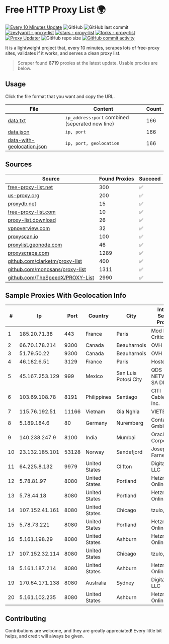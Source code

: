 
# Free HTTP Proxy List 🌍

[![Every 10 Minutes Update](https://github.com/mertguvencli/http-proxy-list/actions/workflows/main.yml/badge.svg?branch=main)](https://github.com/mertguvencli/http-proxy-list/actions/workflows/main.yml)
![GitHub](https://img.shields.io/github/license/mertguvencli/http-proxy-list)
![GitHub last commit](https://img.shields.io/github/last-commit/mertguvencli/http-proxy-list)
[![zevtyardt - proxy-list](https://img.shields.io/static/v1?label=zevtyardt&message=proxy-list&color=blue&logo=github)](https://github.com/zevtyardt/proxy-list "Go to GitHub repo")
[![stars - proxy-list](https://img.shields.io/github/stars/zevtyardt/proxy-list?style=social)](https://github.com/zevtyardt/proxy-list)
[![forks - proxy-list](https://img.shields.io/github/forks/zevtyardt/proxy-list?style=social)](https://github.com/zevtyardt/proxy-list)
[![Proxy Updater](https://github.com/zevtyardt/proxy-list/workflows/Proxy%20Updater/badge.svg)](https://github.com/zevtyardt/proxy-list/actions?query=workflow:"Proxy+Updater")
![GitHub repo size](https://img.shields.io/github/repo-size/zevtyardt/proxy-list)
[![GitHub commit activity](https://img.shields.io/github/commit-activity/m/zevtyardt/proxy-list?logo=commits)](https://github.com/zevtyardt/proxy-list/commits/main)

It is a lightweight project that, every 10 minutes, scrapes lots of free-proxy sites, validates if it works, and serves a clean proxy list.

> Scraper found **6719** proxies at the latest update. Usable proxies are below.

## Usage

Click the file format that you want and copy the URL.

|File|Content|Count|
|----|-------|-----|
|[data.txt](https://raw.githubusercontent.com/mertguvencli/http-proxy-list/main/proxy-list/data.txt)|`ip_address:port` combined (seperated new line)|166|
|[data.json](https://raw.githubusercontent.com/mertguvencli/http-proxy-list/main/proxy-list/data.json)|`ip, port`|166|
|[data-with-geolocation.json](https://raw.githubusercontent.com/mertguvencli/http-proxy-list/main/proxy-list/data-with-geolocation.json)|`ip, port, geolocation`|166|

## Sources

|Source|Found Proxies|Succeed|
|------|-------------|-------|
|[free-proxy-list.net](https://free-proxy-list.net)|300|✅|
|[us-proxy.org](https://www.us-proxy.org)|200|✅|
|[proxydb.net](http://proxydb.net)|15|✅|
|[free-proxy-list.com](https://free-proxy-list.com/?page=&port=&type%5B%5D=http&type%5B%5D=https&up_time=0&search=Search)|10|✅|
|[proxy-list.download](https://www.proxy-list.download/HTTP)|26|✅|
|[vpnoverview.com](https://vpnoverview.com/privacy/anonymous-browsing/free-proxy-servers)|32|✅|
|[proxyscan.io](https://www.proxyscan.io)|100|✅|
|[proxylist.geonode.com](https://proxylist.geonode.com/api/proxy-list?limit=300&page=1&sort_by=lastChecked&sort_type=desc&protocols=http,https)|46|✅|
|[proxyscrape.com](https://api.proxyscrape.com/v2/?request=displayproxies&protocol=http&timeout=10000&country=all&ssl=all&anonymity=all)|1289|✅|
|[github.com/clarketm/proxy-list](https://raw.githubusercontent.com/clarketm/proxy-list/master/proxy-list-raw.txt)|400|✅|
|[github.com/monosans/proxy-list](https://raw.githubusercontent.com/monosans/proxy-list/main/proxies/http.txt)|1311|✅|
|[github.com/TheSpeedX/PROXY-List](https://raw.githubusercontent.com/TheSpeedX/PROXY-List/master/http.txt)|2990|✅|


## Sample Proxies With Geolocation Info

|#|Ip|Port|Country|City|Internet Service Provider|
|-|--|----|-------|----|-------------------------|
|1|185.20.71.38|443|France|Paris|Mod Mission Critical LLC|
|2|66.70.178.214|9300|Canada|Beauharnois|OVH SAS|
|3|51.79.50.22|9300|Canada|Beauharnois|OVH SAS|
|4|46.182.6.51|3129|France|Paris|Hosteur SAS|
|5|45.167.253.129|999|Mexico|San Luis Potosí City|QDS NETWORKS SA DE CV|
|6|103.69.108.78|8191|Philippines|Santiago|CITI Cableworld Inc.|
|7|115.76.192.51|11166|Vietnam|Gia Nghia|VIETELGPRS|
|8|5.189.184.6|80|Germany|Nuremberg|Contabo GmbH|
|9|140.238.247.9|8100|India|Mumbai|Oracle Corporation|
|10|23.132.185.101|53128|Norway|Sandefjord|Joseph Farnell|
|11|64.225.8.132|9979|United States|Clifton|DigitalOcean, LLC|
|12|5.78.81.97|8080|United States|Portland|Hetzner Online GmbH|
|13|5.78.44.18|8080|United States|Portland|Hetzner Online GmbH|
|14|107.152.41.161|8080|United States|Chicago|tzulo, inc.|
|15|5.78.73.221|8080|United States|Portland|Hetzner Online GmbH|
|16|5.161.198.29|8080|United States|Ashburn|Hetzner Online GmbH|
|17|107.152.32.114|8080|United States|Chicago|tzulo, inc.|
|18|5.161.187.214|8080|United States|Ashburn|Hetzner Online GmbH|
|19|170.64.171.138|8080|Australia|Sydney|DigitalOcean, LLC|
|20|5.161.102.235|8080|United States|Ashburn|Hetzner Online GmbH|



## Contributing

Contributions are welcome, and they are greatly appreciated! Every
little bit helps, and credit will always be given.

